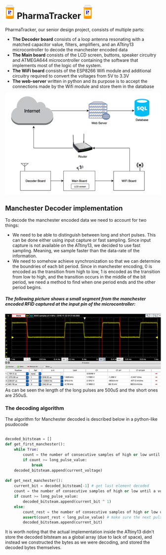 <h1> <img src="./image/logo.jpg" width="31" height="46" /> PharmaTracker <img src="./image/logo.jpg" width="31" height="46" /> </h1>

PharmaTracker, our senior design project, consists of multiple parts:  
* __The Decoder board__ consists of a loop antenna resonating with a matched capacitor value, filters, amplifiers, and an ATtiny13 microcontroller to decode the manchester encoded data
* __The Main board__ consists of the LCD screen, buttons, speaker circuitry and ATMEGA644 microcontroller containing the software that implements most of the logic of the system.
* __The WiFi board__ consists of the ESP8266 Wifi module and additional circuitry required to convert the voltages from 5V to 3.3V
* __The web-server__ written in python and its purpose is to accept the connections made by the Wifi module and store them in the database

![overview](./image/information_flow_overview.png)

## Manchester Decoder implementation
To decode the manchester encoded data we need to account for two things:  
*  We need to be able to distinguish between long and short pulses. This can be done either using input capture or fast sampling. Since input capture is not available on the ATtiny13, we decided to use fast sampling. Meaning, we sample faster than the data-rate of the information.
*  We need to somehow achieve synchronization so that we can determine the boundries of each bit period. Since in manchester encoding, 0 is encoded as the transition from high to low, 1 is encoded as the transition from low to high, and the transition occurs in the middle of the bit period, we need a method to find when one period ends and the other period begins.  

##### The following picture shows a small segment from the manchester encoded RFID captured at the input pin of the microcontroller:
![waveform1](https://github.com/Babtsov/Senior-Design/blob/master/image/RFID_manchester_encoded.png)
As can be seen the length of the long pulses are 500uS and the short ones are 250uS.
### The decoding algorithm 
The algorithm for Manchester decoded is described below in a python-like psudocode
```python

decoded_bitsteam = []
def get_first_manchester():
	while True:
		count = the number of consecutive samples of high or low until a voltage change is detected
		if count >= long_pulse_value:
			break
	decoded_bitsteam.append(current_voltage)

def get_next_manchester():
	current_bit = decoded_bitsteam[-1] # get last element decoded
	count = the number of consecutive samples of high or low until a voltage 
	if count >= long_pulse_value:
		decoded_bitsteam.append(current_bit ^ 1)
	else:
		count_rest = the number of consecutive samples of high or low until a voltage
		assert(count_rest < long_pulse_value) # make sure the next pulse is short as well
		decoded_bitsteam.append(current_bit)
```
It is worth noting that the actual implementation inside the ATtiny13 didn't store the decoded bitsteam as a global array (due to lack of space), and instead we constructed the bytes as we were decoding, and stored the decoded bytes themselves.
